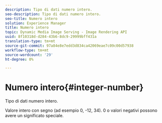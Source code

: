 ```yaml
---
description: Tipo di dati numero intero.
seo-description: Tipo di dati numero intero.
seo-title: Numero intero
solution: Experience Manager
title: Numero intero
topic: Dynamic Media Image Serving - Image Rendering API
uuid: 8f10318d-d284-43b6-8dc9-29999bff431a
translation-type: tm+mt
source-git-commit: 97a84e8e7edd3d834ca42069eae7c09c00d57938
workflow-type: tm+mt
source-wordcount: '29'
ht-degree: 0%

---
```



# Numero intero{#integer-number}

Tipo di dati numero intero.

Valore intero con segno (ad esempio 0, -12, 34). 0 o valori negativi possono avere un significato speciale.
